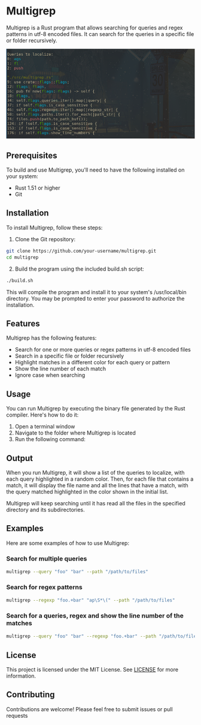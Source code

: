 # Multigrep

Multigrep is a Rust program that allows searching for queries and regex patterns in utf-8 encoded files. It can search for the queries in a specific file or folder recursively.

![Screenshot 1](./public/image.png)

## Prerequisites

To build and use Multigrep, you'll need to have the following installed on your system:

- Rust 1.51 or higher
- Git

## Installation

To install Multigrep, follow these steps:

1. Clone the Git repository:

```bash
git clone https://github.com/your-username/multigrep.git
cd multigrep
```
2. Build the program using the included build.sh script:

```bash
./build.sh
```

This will compile the program and install it to your system's /usr/local/bin directory. You may be prompted to enter your password to authorize the installation.

## Features

Multigrep has the following features:

* Search for one or more queries or regex patterns in utf-8 encoded files
* Search in a specific file or folder recursively
* Highlight matches in a different color for each query or pattern
* Show the line number of each match
* Ignore case when searching

## Usage

You can run Multigrep by executing the binary file generated by the Rust compiler. Here's how to do it:

1. Open a terminal window
2. Navigate to the folder where Multigrep is located
3. Run the following command:

## Output

When you run Multigrep, it will show a list of the queries to localize, with each query highlighted in a random color. Then, for each file that contains a match, it will display the file name and all the lines that have a match, with the query matched highlighted in the color shown in the initial list.

Multigrep will keep searching until it has read all the files in the specified directory and its subdirectories.

## Examples

Here are some examples of how to use Multigrep:

### Search for multiple queries

```bash
multigrep --query "foo" "bar" --path "/path/to/files"
```

### Search for regex patterns

```bash
multigrep --regexp "foo.+bar" "ap\S*\(" --path "/path/to/files"
```

### Search for a queries, regex and show the line number of the matches

```bash
multigrep --query "foo" "bar" --regexp "foo.+bar" --path "/path/to/files" --number-line
```

## License

This project is licensed under the MIT License. See [LICENSE](https://github.com/alejandromc23/multigrep/blob/master/LICENSE) for more information.

## Contributing

Contributions are welcome! Please feel free to submit issues or pull requests
